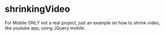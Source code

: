 # shrinkingVideo
For Mobile ONLY
not a real project, just an example on how to shrink video, like youtube app, using JQuery mobile. 

